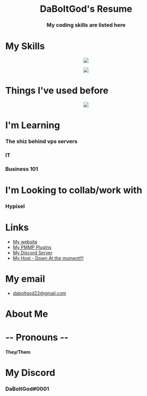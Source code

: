 <h1 align="center">DaBoltGod's Resume</h1>
<h3 align="center">My coding skills are listed here</h1>

# My Skills  

<p align="center">
  <a href="https://skillicons.dev">
    <img src="https://skillicons.dev/icons?i=js,html,css,bootstrap,cs,cpp,discord,bots,express,github,java,kotlin,linux,md,mongodb" />
  </a>
</p>
<p align="center">
  <a href="https://skillicons.dev">
    <img src="https://skillicons.dev/icons?i=mysql,nginx,nodejs,php,py,sqlite,ts" />
  </a>
</p>

# Things I've used before  
<p align="center">
  <a href="https://skillicons.dev">
    <img src="https://skillicons.dev/icons?i=aws,cloudflare,gcp,svg,vscode" />
  </a>
</p>  

# I'm Learning
### The shiz behind vps servers
### IT
### Business 101

# I'm Looking to collab/work with
### Hypixel

# Links

- [My website](https://daboltgod.ml)
- [My PMMP Plugins](https://poggit.pmmp.io/ci/daboltgod/)  
- [My Discord Server](https://dsc.gg/shroomlight)  
- [My Host - Down At the moment!!!](https://cp.vortex-systems.ml)

# My email
- daboltgod22@gmail.com  

# About Me
# -- Pronouns --
#### They/Them

# My Discord  
### DaBoltGod#0001  
